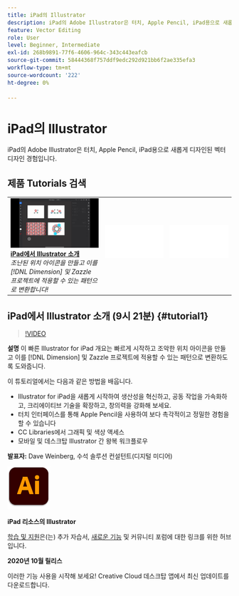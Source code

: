 ```yaml
---
title: iPad의 Illustrator
description: iPad의 Adobe Illustrator은 터치, Apple Pencil, iPad용으로 새롭게 디자인된 벡터 디자인 경험입니다
feature: Vector Editing
role: User
level: Beginner, Intermediate
exl-id: 268b9891-77f6-4606-964c-343c443eafcb
source-git-commit: 58444368f757ddf9edc292d921bb6f2ae335efa3
workflow-type: tm+mt
source-wordcount: '222'
ht-degree: 0%

---
```


# iPad의 Illustrator

iPad의 Adobe Illustrator은 터치, Apple Pencil, iPad용으로 새롭게 디자인된 벡터 디자인 경험입니다.

## 제품 Tutorials 검색

<table style="table-layout:fixed">
<tr>
 <td>
   <a href="illustratoripad.md#tutorial1">
      <img alt="iPad에서 Illustrator 소개" src="../assets/illustrator-iPad_repeat_weinberg_thumbnail.jpg" />
   </a>
    <div>
   <a href="illustratoripad.md#tutorial1"><strong>iPad에서 Illustrator 소개</strong></a>
    </div>
    <em>조난된 위치 아이콘을 만들고 이를 [!DNL Dimension] 및 Zazzle 프로젝트에 적용할 수 있는 패턴으로 변환합니다!</em>
    <br>
  </td>
  <td>
    <img alt="스페이서" src="../assets/Whitespacer.png" />
    <div>
    <br>
  </td>
  <td>
    <img alt="스페이서" src="../assets/Whitespacer.png" />
    <div>
    <br>
  </td>
</tr>
</table>

## iPad에서 Illustrator 소개 (9시 21분) {#tutorial1}

>[!VIDEO](https://video.tv.adobe.com/v/326823?hidetitle=true)

**설명**
이 빠른 Illustrator for iPad 개요는 빠르게 시작하고 조악한 위치 아이콘을 만들고 이를 [!DNL Dimension] 및 Zazzle 프로젝트에 적용할 수 있는 패턴으로 변환하도록 도와줍니다.

이 튜토리얼에서는 다음과 같은 방법을 배웁니다.
* Illustrator for iPad을 새롭게 시작하여 생산성을 혁신하고, 공동 작업을 가속화하고, 크리에이티브 기술을 확장하고, 창의력을 강화해 보세요.
* 터치 인터페이스를 통해 Apple Pencil을 사용하여 보다 촉각적이고 정밀한 경험을 할 수 있습니다
* CC Libraries에서 그래픽 및 색상 액세스
* 모바일 및 데스크탑 Illustrator 간 왕복 워크플로우

**발표자:**
Dave Weinberg, 수석 솔루션 컨설턴트(디지털 미디어)

![iPad 로고의 Illustrator](../assets/ai_appicon_96.png)

**iPad 리소스의 Illustrator**

[학습 및 지원](https://helpx.adobe.com/kr/support/illustrator.html)은(는) 추가 자습서, [새로운 기능](https://helpx.adobe.com/kr/illustrator/using/whats-new/mobile-2021.html) 및 커뮤니티 포럼에 대한 링크를 위한 허브입니다.

**2020년 10월 릴리스**

이러한 기능 사용을 시작해 보세요! Creative Cloud 데스크탑 앱에서 최신 업데이트를 다운로드합니다.
